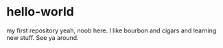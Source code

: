 # hello-world
my first repository
yeah, noob here.  I like bourbon and cigars and learning new stuff.  See ya around.
